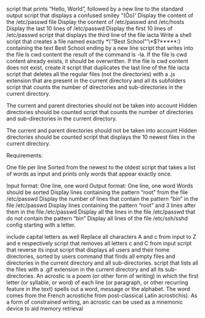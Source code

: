 script that prints “Hello, World”, followed by a new line to the standard output
script that displays a confused smiley "(Ôo)'
Display the content of the /etc/passwd file
Display the content of /etc/passwd and /etc/hosts
Display the last 10 lines of /etc/passwd
Display the first 10 lines of /etc/passwd
script that displays the third line of the file iacta
Write a shell script that creates a file named exactly \*\\'"Best School"\'\\*$\?\*\*\*\*\*:) containing the text Best School ending by a new line
 script that writes into the file ls cwd content the result of the command ls -la. If the file ls cwd content already exists, it should be overwritten. If the file ls cwd content does not exist, create it
script that duplicates the last line of the file iacta
script that deletes all the regular files (not the directories) with a .js extension that are present in the current directory and all its subfolders
script that counts the number of directories and sub-directories in the current directory.

The current and parent directories should not be taken into account
Hidden directories should be counted
script that counts the number of directories and sub-directories in the current directory.

The current and parent directories should not be taken into account
Hidden directories should be counted
script that displays the 10 newest files in the current directory.

Requirements:

One file per line
Sorted from the newest to the oldest
script that takes a list of words as input and prints only words that appear exactly once.

Input format: One line, one word
Output format: One line, one word
Words should be sorted
Display lines containing the pattern “root” from the file /etc/passwd
Display the number of lines that contain the pattern “bin” in the file /etc/passwd
Display lines containing the pattern “root” and 3 lines after them in the file /etc/passwd
Display all the lines in the file /etc/passwd that do not contain the pattern “bin”
Display all lines of the file /etc/ssh/sshd config starting with a letter.

include capital letters as well
Replace all characters A and c from input to Z and e respectively
script that removes all letters c and C from input
script that reverse its input
script that displays all users and their home directories, sorted by users
command that finds all empty files and directories in the current directory and all sub-directories.
script that lists all the files with a .gif extension in the current directory and all its sub-directories.
An acrostic is a poem (or other form of writing) in which the first letter (or syllable, or word) of each line (or paragraph, or other recurring feature in the text) spells out a word, message or the alphabet. The word comes from the French acrostiche from post-classical Latin acrostichis). As a form of constrained writing, an acrostic can be used as a mnemonic device to aid memory retrieval
